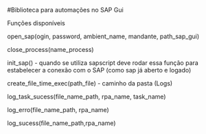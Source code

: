 #Biblioteca para automações no SAP Gui

Funções disponíveis

open_sap(ogin, password, ambient_name, mandante, path_sap_gui)

close_process(name_process)

init_sap() - quando se utiliza sapscript deve rodar essa função para estabelecer a conexão com o SAP (como sap já aberto e logado)

create_file_time_exec(path_file) - caminho da pasta (Logs)

log_task_sucess(file_name_path, rpa_name, task_name)

log_erro(file_name_path, rpa_name)

log_sucess(file_name_path,rpa_name)